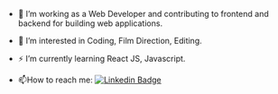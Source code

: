 - :telescope: I’m working as a Web Developer and contributing to frontend and backend for building web applications.

- :seedling: I’m interested in Coding, Film Direction, Editing.

- :zap: I’m currently learning React JS, Javascript.

- :mailbox:How to reach me: [![Linkedin Badge](https://img.shields.io/badge/-linkedin-blue?style=flat&logo=Linkedin&logoColor=white)](https://www.linkedin.com/in/melvin-tom-varghese-b1a574202/)

<!---
melvinvarghese028/melvinvarghese028 is a ✨ special ✨ repository because its `README.md` (this file) appears on your GitHub profile.
You can click the Preview link to take a look at your changes.
--->
